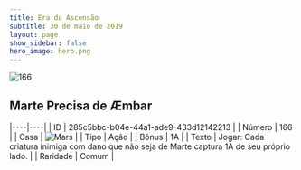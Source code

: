 ```yaml
---
title: Era da Ascensão
subtitle: 30 de maio de 2019
layout: page
show_sidebar: false
hero_image: hero.png
---
```


![166](https://cdn.keyforgegame.com/media/card_front/pt/435_166_PV527VWC67G8_pt.png)

## Marte Precisa de Æmbar

|----|----|
| ID | 285c5bbc-b04e-44a1-ade9-433d12142213 |
| Número | 166 |
| Casa | ![Mars](https://archonarcana.com/images/thumb/d/de/Mars.png/22px-Mars.png "Marte") |
| Tipo | Ação |
| Bônus | 1A |
| Texto | Jogar: Cada criatura inimiga com dano que não seja de Marte captura 1A de seu próprio lado. |
| Raridade | Comum |
